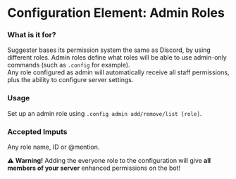 # Configuration Element: Admin Roles

### What is it for?
Suggester bases its permission system the same as Discord, by using different roles. Admin roles define what roles will be able to use admin-only commands (such as `.config` for example).\
Any role configured as admin will automatically receive all staff permissions, plus the ability to configure server settings.


### Usage
Set up an admin role using `.config admin add/remove/list [role]`.

### Accepted Imputs
Any role name, ID or @mention.

⚠ **Warning!** Adding the everyone role to the configuration will give **all members of your server** enhanced permissions on the bot!

